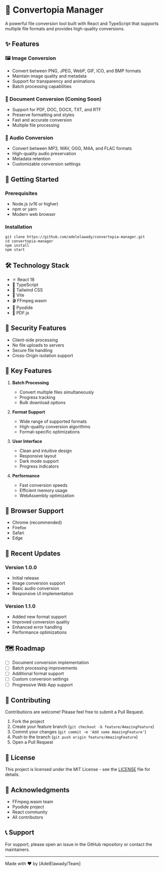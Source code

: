 
# 🔄 Convertopia Manager

A powerful file conversion tool built with React and TypeScript that supports multiple file formats and provides high-quality conversions.

## ✨ Features

### 🖼️ Image Conversion
- Convert between PNG, JPEG, WebP, GIF, ICO, and BMP formats
- Maintain image quality and metadata
- Support for transparency and animations
- Batch processing capabilities

### 📄 Document Conversion (Coming Soon)
- Support for PDF, DOC, DOCX, TXT, and RTF
- Preserve formatting and styles
- Fast and accurate conversion
- Multiple file processing

### 🎵 Audio Conversion
- Convert between MP3, WAV, OGG, M4A, and FLAC formats
- High-quality audio preservation
- Metadata retention
- Customizable conversion settings

## 🚀 Getting Started

### Prerequisites
- Node.js (v16 or higher)
- npm or yarn
- Modern web browser

### Installation

```
git clone https://github.com/adelelawady/convertopia-manager.git
cd convertopia-manager
npm install
npm start
```

## 🛠️ Technology Stack

- ⚛️ React 18
- 📘 TypeScript
- 🎨 Tailwind CSS
- 🔧 Vite
- 🎬 FFmpeg.wasm
- 🐍 Pyodide
- 📄 PDF.js

## 🔐 Security Features

- Client-side processing
- No file uploads to servers
- Secure file handling
- Cross-Origin isolation support

## 🎯 Key Features

1. **Batch Processing** 
   - Convert multiple files simultaneously
   - Progress tracking
   - Bulk download options

2. **Format Support**
   - Wide range of supported formats
   - High-quality conversion algorithms
   - Format-specific optimizations

3. **User Interface**
   - Clean and intuitive design
   - Responsive layout
   - Dark mode support
   - Progress indicators

4. **Performance**
   - Fast conversion speeds
   - Efficient memory usage
   - WebAssembly optimization

## 📱 Browser Support

- Chrome (recommended)
- Firefox
- Safari
- Edge

## 🔄 Recent Updates

### Version 1.0.0
- Initial release
- Image conversion support
- Basic audio conversion
- Responsive UI implementation

### Version 1.1.0
- Added new format support
- Improved conversion quality
- Enhanced error handling
- Performance optimizations

## 🗺️ Roadmap

- [ ] Document conversion implementation
- [ ] Batch processing improvements
- [ ] Additional format support
- [ ] Custom conversion settings
- [ ] Progressive Web App support

## 🤝 Contributing

Contributions are welcome! Please feel free to submit a Pull Request.

1. Fork the project
2. Create your feature branch (`git checkout -b feature/AmazingFeature`)
3. Commit your changes (`git commit -m 'Add some AmazingFeature'`)
4. Push to the branch (`git push origin feature/AmazingFeature`)
5. Open a Pull Request

## 📝 License

This project is licensed under the MIT License - see the [LICENSE](LICENSE) file for details.

## 🙏 Acknowledgments

- FFmpeg.wasm team
- Pyodide project
- React community
- All contributors

## 📞 Support

For support, please open an issue in the GitHub repository or contact the maintainers.

---

Made with ❤️ by [AdelElawady/Team]
